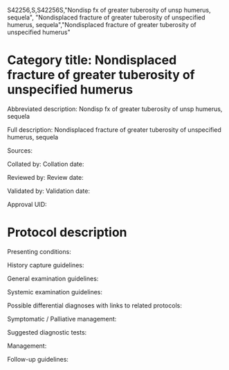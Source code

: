 S42256,S,S42256S,"Nondisp fx of greater tuberosity of unsp humerus, sequela", "Nondisplaced fracture of greater tuberosity of unspecified humerus, sequela","Nondisplaced fracture of greater tuberosity of unspecified humerus"
# Category title: Nondisplaced fracture of greater tuberosity of unspecified humerus

Abbreviated description: Nondisp fx of greater tuberosity of unsp humerus, sequela

Full description: Nondisplaced fracture of greater tuberosity of unspecified humerus, sequela

Sources:

Collated by:
Collation date:

Reviewed by:
Review date:

Validated by:
Validation date:

Approval UID:

# Protocol description

Presenting conditions:

History capture guidelines:

General examination guidelines:

Systemic examination guidelines:

Possible differential diagnoses with links to related protocols:

Symptomatic / Palliative management:

Suggested diagnostic tests:

Management:

Follow-up guidelines:
